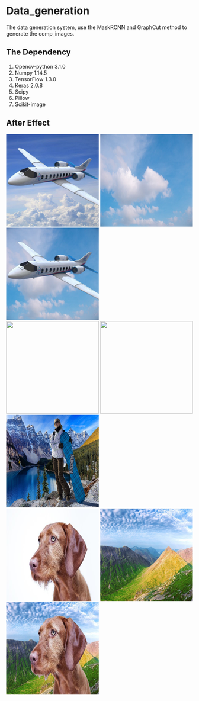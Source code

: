 # Data_generation
The data generation system, use the MaskRCNN and GraphCut method to generate the comp_images.

## The Dependency
1. Opencv-python 3.1.0
2. Numpy 1.14.5
3. TensorFlow 1.3.0
4. Keras 2.0.8 
5. Scipy
6. Pillow
7. Scikit-image

## After Effect
<div id="AfterEffect1">
    <img src="https://github.com/Hongyun1993/Data_generation/blob/master/images/2.jpeg" width = "250" height = "250"/>
    <img src="https://github.com/Hongyun1993/Data_generation/blob/master/background/11.jpeg" width = "250" height = "250"/>
    <img src="https://github.com/Hongyun1993/Data_generation/blob/master/results/2_11.jpeg" width = "250" height = "250"/>
</div>
<div id="AfterEffect2">
    <img src="https://github.com/Hongyun1993/Data_generation/blob/master/images/https://github.com/Hongyun1993/Data_generation/blob/master/images/4410436637_7b0ca36ee7_z.jpg" width = "250" height = "250"/>
    <img src="https://github.com/Hongyun1993/Data_generation/blob/master/background/7b0ca36ee7_z_3.jpeg" width = "250" height = "250"/>
    <img src="https://github.com/Hongyun1993/Data_generation/blob/master/results/4410436637_7b0ca36ee7_z_3.jpeg" width = "250" height = "250"/>
</div>
<div id="AfterEffect3">
    <img src="https://github.com/Hongyun1993/Data_generation/blob/master/images/4.jpg" width = "250" height = "250"/>
    <img src="https://github.com/Hongyun1993/Data_generation/blob/master/background/21.jpeg" width = "250" height = "250"/>
    <img src="https://github.com/Hongyun1993/Data_generation/blob/master/results/4_21.jpeg" width = "250" height = "250"/>
</div>

